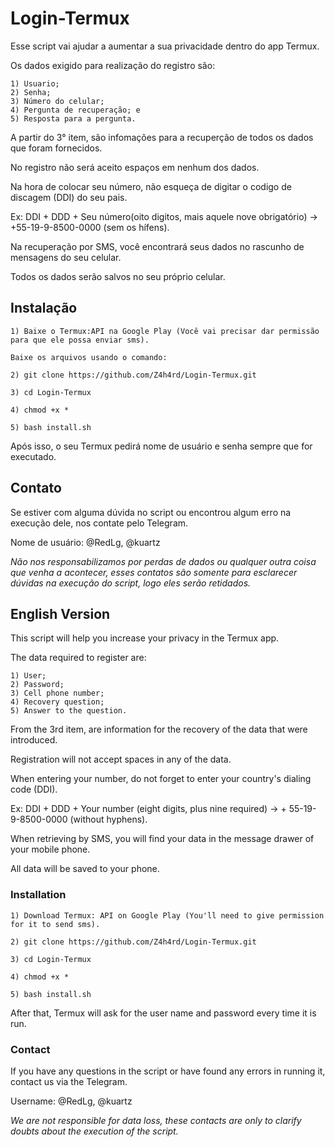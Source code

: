 # Login-Termux

Esse script vai ajudar a aumentar a sua privacidade dentro do app Termux.

Os dados exigido para realização do registro são:
```
1) Usuario;
2) Senha;
3) Número do celular;
4) Pergunta de recuperação; e
5) Resposta para a pergunta.
```
A partir do 3° item, são infomações para a recuperção de todos os dados que foram fornecidos.

No registro não será aceito espaços em nenhum dos dados.

Na hora de colocar seu número, não esqueça de digitar o codigo de discagem (DDI) do seu pais.

Ex: DDI + DDD + Seu número(oito digitos, mais aquele nove obrigatório) -> +55-19-9-8500-0000 (sem os hífens).

Na recuperação por SMS, você encontrará seus dados no rascunho de mensagens do seu celular.

Todos os dados serão salvos no seu próprio celular.

## Instalação
```
1) Baixe o Termux:API na Google Play (Você vai precisar dar permissão para que ele possa enviar sms).

Baixe os arquivos usando o comando:

2) git clone https://github.com/Z4h4rd/Login-Termux.git

3) cd Login-Termux

4) chmod +x *

5) bash install.sh
```
Após isso, o seu Termux pedirá nome de usuário e senha sempre que for executado.

## Contato

Se estiver com alguma dúvida no script ou encontrou algum erro na execução dele, nos contate pelo Telegram.

Nome de usuário: @RedLg, @kuartz

*Não nos responsabilizamos por perdas de dados ou qualquer outra coisa que venha a acontecer, esses contatos são somente para esclarecer dúvidas na execução do script, logo eles serão retidados.*

## English Version

This script will help you increase your privacy in the Termux app.

The data required to register are:
```
1) User; 
2) Password; 
3) Cell phone number; 
4) Recovery question; 
5) Answer to the question.
```

From the 3rd item, are information for the recovery of the data that were introduced.

Registration will not accept spaces in any of the data.

When entering your number, do not forget to enter your country's dialing code (DDI).

Ex: DDI + DDD + Your number (eight digits, plus nine required) -> + 55-19-9-8500-0000 
(without hyphens).

When retrieving by SMS, you will find your data in the message drawer of your mobile phone.

All data will be saved to your phone.


### Installation
```
1) Download Termux: API on Google Play (You'll need to give permission for it to send sms).

2) git clone https://github.com/Z4h4rd/Login-Termux.git

3) cd Login-Termux

4) chmod +x *

5) bash install.sh
```

After that, Termux will ask for the user name and password every time it is run.


### Contact

If you have any questions in the script or have found any errors in running it, contact us 
via the Telegram.

Username: @RedLg, @kuartz

*We are not responsible for data loss, these contacts are only to clarify doubts about the 
execution of the script.*

